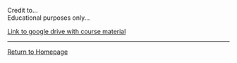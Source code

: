 Credit to...  
Educational purposes only...  

[Link to google drive with course material](https://drive.google.com/drive/folders/1lwGYNbwBcBa00fkWA5ZcEcPg8GNc4btk?usp=sharing)

------
[Return to Homepage](https://dgole.github.io)

